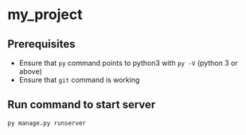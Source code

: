 # my_project



## Prerequisites

- Ensure that `py` command points to python3 with `py -V` (python 3 or above)
- Ensure that `git` command is working

## Run command to start server

```shell
py manage.py runserver
```

